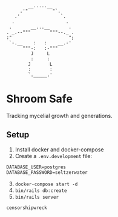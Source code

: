 ```
        __.....__ 
     .'"         "`. 
   .'               `.  
  .                   . 
 .       __...__       .
. _.--"""       """--._ .
:"                     ";
 `-.__    :   :    __.-'
      """-:   :-"""   
         J     L    
         :     :  
        J       L
        :       : 
        `._____.'
```


# Shroom Safe

Tracking mycelial growth and generations.

## Setup

1. Install docker and docker-compose
2. Create a `.env.development` file:
```
DATABASE_USER=postgres
DATABASE_PASSWORD=seltzerwater
```
3. `docker-compose start -d`
4. `bin/rails db:create`
5. `bin/rails server`


`censorshipwreck`
